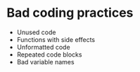 Bad coding practices
=========
* Unused code
* Functions with side effects
* Unformatted code
* Repeated code blocks
* Bad variable names